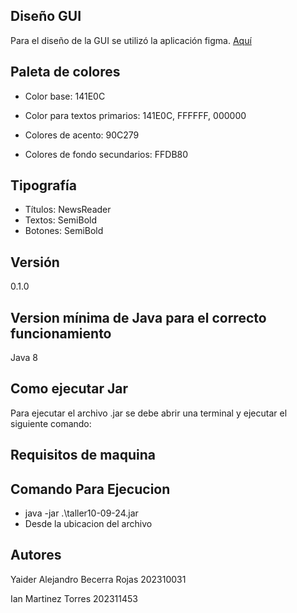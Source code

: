 ## Diseño GUI
Para el diseño de la GUI se utilizó la aplicación figma. [Aquí](https://www.figma.com/proto/3EEvxEshGRURPiwQB5BScv/Figma-basics?t=e6kovFhVlcy2MWtq-1&scaling=min-zoom&content-scaling=fixed&page-id=0%3A1&node-id=0-139&starting-point-node-id=0%3A139)

## Paleta de colores
* Color base: 141E0C
* Color para textos primarios: 141E0C, FFFFFF, 000000
* Colores de acento: 90C279

* Colores de fondo secundarios: FFDB80 

## Tipografía
* Títulos: NewsReader
* Textos: SemiBold
* Botones: SemiBold

## Versión 
0.1.0

## Version mínima de Java para el correcto funcionamiento
Java 8

## Como ejecutar Jar
Para ejecutar el archivo .jar se debe abrir una terminal y ejecutar el siguiente comando:

## Requisitos de maquina

## Comando Para Ejecucion

- java -jar .\taller10-09-24.jar
- Desde la ubicacion del archivo

## Autores
Yaider Alejandro Becerra Rojas 202310031

Ian Martinez Torres 202311453

